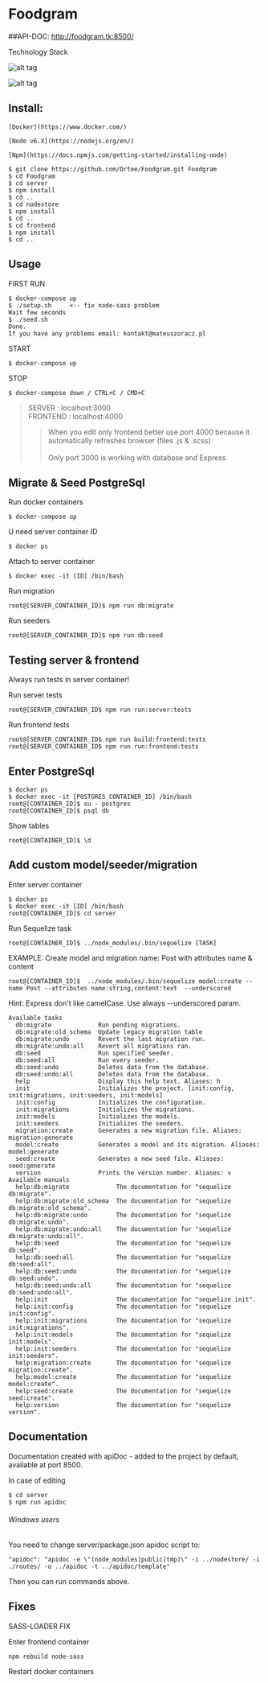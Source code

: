 # Foodgram

##API-DOC:
http://foodgram.tk:8500/

Technology Stack

![alt tag](http://tech.orteedev.pl/stack.jpg)

![alt tag](http://tech.orteedev.pl/diag3.png)

## Install:
```
[Docker](https://www.docker.com/)   
```
```
[Node v6.X](https://nodejs.org/en/)   
```
```
[Npm](https://docs.npmjs.com/getting-started/installing-node)   
```
```
$ git clone https://github.com/Ortee/Foodgram.git Foodgram
$ cd Foodgram
$ cd server
$ npm install
$ cd ..
$ cd nodestore
$ npm install
$ cd ..
$ cd frontend
$ npm install
$ cd ..
```
## Usage
FIRST RUN
```
$ docker-compose up
$ ./setup.sh     <-- fix node-sass problem
Wait few seconds
$ ./seed.sh
Done.
If you have any problems email: kontakt@mateuszoracz.pl
```
START
```
$ docker-compose up
```
STOP
```
$ docker-compose down / CTRL+C / CMD+C
```
> SERVER : localhost:3000 <br>
> FRONTEND : localhost:4000
>> When you edit only frontend better use port 4000 because it automatically refreshes browser (files .js & .scss)<br><br>
>> Only port 3000 is working with database and Express

## Migrate & Seed PostgreSql
Run docker containers
```
$ docker-compose up
```
U need server container ID
```
$ docker ps
```
Attach to server container
```
$ docker exec -it [ID] /bin/bash
```
Run migration
```
root@[SERVER_CONTAINER_ID]$ npm run db:migrate
```
Run seeders
```
root@[SERVER_CONTAINER_ID]$ npm run db:seed
```
## Testing server & frontend
Always run tests in server container!

Run server tests
```
root@[SERVER_CONTAINER_ID$ npm run run:server:tests
```
Run frontend tests
```
root@[SERVER_CONTAINER_ID$ npm run build:frontend:tests
root@[SERVER_CONTAINER_ID$ npm run run:frontend:tests
```
## Enter PostgreSql
```
$ docker ps
$ docker exec -it [POSTGRES_CONTAINER_ID] /bin/bash
root@[CONTAINER_ID]$ su - postgres
root@[CONTAINER_ID]$ psql db
```
Show tables
```
root@[CONTAINER_ID]$ \d
```
## Add custom model/seeder/migration
Enter server container
```
$ docker ps
$ docker exec -it [ID] /bin/bash
root@[CONTAINER_ID]$ cd server
```
Run Sequelize task
```
root@[CONTAINER_ID]$ ../node_modules/.bin/sequelize [TASK]
```
EXAMPLE: Create model and migration name: Post with attributes name & content
```
root@[CONTAINER_ID]$  ../node_modules/.bin/sequelize model:create --name Post --attributes name:string,content:text  --underscored
```
Hint: Express don't like camelCase. Use always --underscored param.

```
Available tasks
  db:migrate             Run pending migrations.
  db:migrate:old_schema  Update legacy migration table
  db:migrate:undo        Revert the last migration run.
  db:migrate:undo:all    Revert all migrations ran.
  db:seed                Run specified seeder.
  db:seed:all            Run every seeder.
  db:seed:undo           Deletes data from the database.
  db:seed:undo:all       Deletes data from the database.
  help                   Display this help text. Aliases: h
  init                   Initializes the project. [init:config, init:migrations, init:seeders, init:models]
  init:config            Initializes the configuration.
  init:migrations        Initializes the migrations.
  init:models            Initializes the models.
  init:seeders           Initializes the seeders.
  migration:create       Generates a new migration file. Aliases: migration:generate
  model:create           Generates a model and its migration. Aliases: model:generate
  seed:create            Generates a new seed file. Aliases: seed:generate
  version                Prints the version number. Aliases: v
Available manuals
  help:db:migrate             The documentation for "sequelize db:migrate".
  help:db:migrate:old_schema  The documentation for "sequelize db:migrate:old_schema".
  help:db:migrate:undo        The documentation for "sequelize db:migrate:undo".
  help:db:migrate:undo:all    The documentation for "sequelize db:migrate:undo:all".
  help:db:seed                The documentation for "sequelize db:seed".
  help:db:seed:all            The documentation for "sequelize db:seed:all".
  help:db:seed:undo           The documentation for "sequelize db:seed:undo".
  help:db:seed:undo:all       The documentation for "sequelize db:seed:undo:all".
  help:init                   The documentation for "sequelize init".
  help:init:config            The documentation for "sequelize init:config".
  help:init:migrations        The documentation for "sequelize init:migrations".
  help:init:models            The documentation for "sequelize init:models".
  help:init:seeders           The documentation for "sequelize init:seeders".
  help:migration:create       The documentation for "sequelize migration:create".
  help:model:create           The documentation for "sequelize model:create".
  help:seed:create            The documentation for "sequelize seed:create".
  help:version                The documentation for "sequelize version".
  ```
## Documentation
Documentation created with apiDoc - added to the project by default, available at port 8500.

In case of editing

```
$ cd server
$ npm run apidoc
```
###### Windows users
You need to change server/package.json apidoc script to:
```
"apidoc": "apidoc -e \"(node_modules|public|tmp)\" -i ../nodestore/ -i ./routes/ -o ../apidoc -t ../apidoc/template"
```
Then you can run commands above.
## Fixes
SASS-LOADER FIX

Enter frontend container

```
npm rebuild node-sass
```
Restart docker containers
